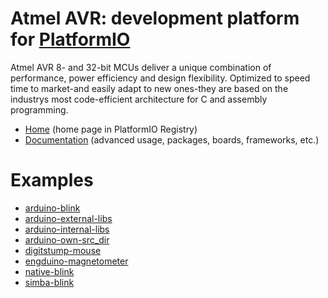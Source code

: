 
# Atmel AVR: development platform for [PlatformIO](https://platformio.org)

Atmel AVR 8- and 32-bit MCUs deliver a unique combination of performance, power efficiency and design flexibility. Optimized to speed time to market-and easily adapt to new ones-they are based on the industrys most code-efficient architecture for C and assembly programming.

* [Home](https://platformio.org/platforms/atmelavr) (home page in PlatformIO Registry)
* [Documentation](https://docs.platformio.org/page/platforms/atmelavr.html) (advanced usage, packages, boards, frameworks, etc.)

# Examples

* [arduino-blink](https://github.com/platformio/platform-atmelavr/tree/master/examples/arduino-blink)
* [arduino-external-libs](https://github.com/platformio/platform-atmelavr/tree/master/examples/arduino-external-libs)
* [arduino-internal-libs](https://github.com/platformio/platform-atmelavr/tree/master/examples/arduino-internal-libs)
* [arduino-own-src_dir](https://github.com/platformio/platform-atmelavr/tree/master/examples/arduino-own-src_dir)
* [digitstump-mouse](https://github.com/platformio/platform-atmelavr/tree/master/examples/digitstump-mouse)
* [engduino-magnetometer](https://github.com/platformio/platform-atmelavr/tree/master/examples/engduino-magnetometer)
* [native-blink](https://github.com/platformio/platform-atmelavr/tree/master/examples/native-blink)
* [simba-blink](https://github.com/platformio/platform-atmelavr/tree/master/examples/simba-blink)
